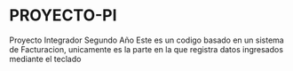 # PROYECTO-PI
Proyecto Integrador Segundo Año
Este es un codigo basado en un sistema de Facturacion, unicamente es la parte en la que registra datos ingresados mediante el teclado
